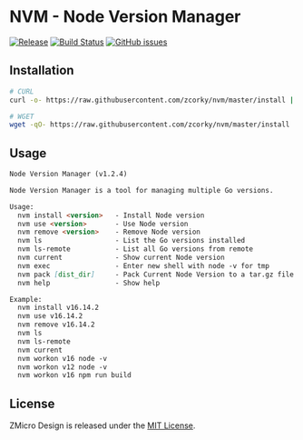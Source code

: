 # NVM - Node Version Manager

[![Release](https://img.shields.io/github/tag/zmicro-design/plugin-nvm.svg?label=Release)](https://github.com/zmicro-design/plugin-nvm/tags)
[![Build Status](https://github.com/zmicro-design/plugin-nvm/actions/workflows/test.yml/badge.svg?branch=master)](https://github.com/zmicro-design/plugin-nvm/actions/workflows/test.yml)
[![GitHub issues](https://img.shields.io/github/issues/zmicro-design/plugin-nvm.svg)](https://github.com/zmicro-design/plugin-nvm/issues)

## Installation

```bash
# CURL
curl -o- https://raw.githubusercontent.com/zcorky/nvm/master/install | bash

# WGET
wget -qO- https://raw.githubusercontent.com/zcorky/nvm/master/install | bash
```

## Usage

```markdown
Node Version Manager (v1.2.4)

Node Version Manager is a tool for managing multiple Go versions.

Usage:
  nvm install <version>   - Install Node version
  nvm use <version>       - Use Node version
  nvm remove <version>    - Remove Node version
  nvm ls                  - List the Go versions installed
  nvm ls-remote           - List all Go versions from remote
  nvm current             - Show current Node version
  nvm exec                - Enter new shell with node -v for tmp
  nvm pack [dist_dir]     - Pack Current Node Version to a tar.gz file
  nvm help                - Show help

Example:
  nvm install v16.14.2
  nvm use v16.14.2
  nvm remove v16.14.2
  nvm ls
  nvm ls-remote
  nvm current
  nvm workon v16 node -v
  nvm workon v12 node -v
  nvm workon v16 npm run build
```

## License
ZMicro Design is released under the [MIT License](./LICENSE).
